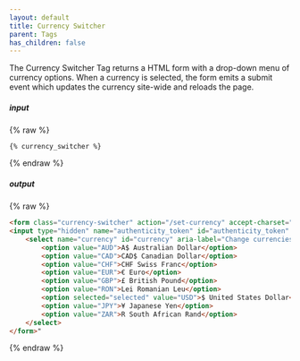 ```yaml
---
layout: default
title: Currency Switcher
parent: Tags
has_children: false
---
```


The Currency Switcher Tag returns a HTML form with a drop-down menu of currency options. 
When a currency is selected, the form emits a submit event which updates the currency site-wide and reloads the page.

##### input
{% raw %}
```liquid
{% currency_switcher %}
```
{% endraw %}

##### output
{% raw %}
```html
<form class="currency-switcher" action="/set-currency" accept-charset="UTF-8" method="post">
<input type="hidden" name="authenticity_token" id="authenticity_token" value="csrf_token" autocomplete="off" />
    <select name="currency" id="currency" aria-label="Change currencies" onchange="this.form.submit()" class="form-control custom-select">
        <option value="AUD">A$ Australian Dollar</option>
        <option value="CAD">CAD$ Canadian Dollar</option>
        <option value="CHF">CHF Swiss Franc</option>
        <option value="EUR">€ Euro</option>
        <option value="GBP">£ British Pound</option>
        <option value="RON">Lei Romanian Leu</option>
        <option selected="selected" value="USD">$ United States Dollar</option>
        <option value="JPY">¥ Japanese Yen</option>
        <option value="ZAR">R South African Rand</option>
    </select>
</form>"
```
{% endraw %}
